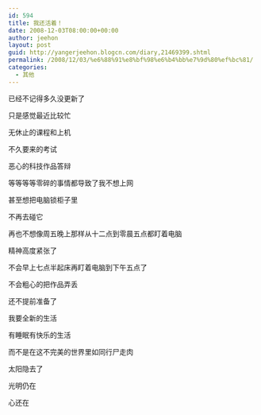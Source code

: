 ```yaml
---
id: 594
title: 我还活着！
date: 2008-12-03T08:00:00+00:00
author: jeehon
layout: post
guid: http://yangerjeehon.blogcn.com/diary,21469399.shtml
permalink: /2008/12/03/%e6%88%91%e8%bf%98%e6%b4%bb%e7%9d%80%ef%bc%81/
categories:
  - 其他
---
```

已经不记得多久没更新了
  
只是感觉最近比较忙
  
无休止的课程和上机
  
不久要来的考试
  
恶心的科技作品答辩
  
等等等等零碎的事情都导致了我不想上网
  
甚至想把电脑锁柜子里
  
不再去碰它
  
再也不想像周五晚上那样从十二点到零晨五点都盯着电脑
  
精神高度紧张了
  
不会早上七点半起床再盯着电脑到下午五点了
  
不会粗心的把作品弄丢
  
还不提前准备了
  
我要全新的生活
  
有睡眠有快乐的生活
  
而不是在这不完美的世界里如同行尸走肉
  
太阳隐去了
  
光明仍在
  
心还在